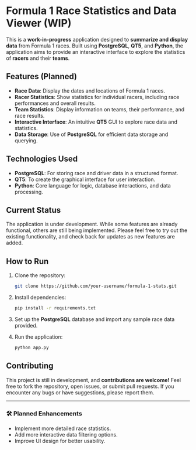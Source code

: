 # **Formula 1 Race Statistics and Data Viewer (WIP)**

This is a **work-in-progress** application designed to **summarize and display data** from Formula 1 races. Built using **PostgreSQL**, **QT5**, and **Python**, the application aims to provide an interactive interface to explore the statistics of **racers** and their **teams**.

## **Features (Planned)**

- **Race Data**: Display the dates and locations of Formula 1 races.
- **Racer Statistics**: Show statistics for individual racers, including race performances and overall results.
- **Team Statistics**: Display information on teams, their performance, and race results.
- **Interactive Interface**: An intuitive **QT5** GUI to explore race data and statistics.
- **Data Storage**: Use of **PostgreSQL** for efficient data storage and querying.

## **Technologies Used**

- **PostgreSQL**: For storing race and driver data in a structured format.
- **QT5**: To create the graphical interface for user interaction.
- **Python**: Core language for logic, database interactions, and data processing.

## **Current Status**

The application is under development. While some features are already functional, others are still being implemented. Please feel free to try out the existing functionality, and check back for updates as new features are added.

## **How to Run**

1. Clone the repository:
    ```bash
    git clone https://github.com/your-username/formula-1-stats.git
    ```

2. Install dependencies:
    ```bash
    pip install -r requirements.txt
    ```

3. Set up the **PostgreSQL** database and import any sample race data provided.

4. Run the application:
    ```bash
    python app.py
    ```

## **Contributing**

This project is still in development, and **contributions are welcome!** Feel free to fork the repository, open issues, or submit pull requests. If you encounter any bugs or have suggestions, please report them.

---

### 🛠️ **Planned Enhancements**

- Implement more detailed race statistics.
- Add more interactive data filtering options.
- Improve UI design for better usability.

